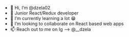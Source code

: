 - 👋 Hi, I’m @dzela02
- 👀 Junior React/Redux developer  
- 🌱 I’m currently learning a lot 😁
- 💞️ I’m looking to collaborate on React based web apps 
- 📫 Reach out to me on Ig --> @__dzela

